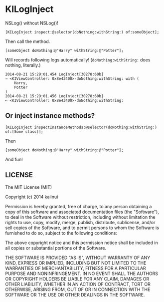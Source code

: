 KILogInject
===========

NSLog() without NSLog()!

```objc
[KILogInject inspect:@selector(doNothing:withString:) of:someObject];
```

Then call the method.

```objc
[someObject doNothing:@"Harry" withString:@"Potter"];
```

Will records following logs automatically! (`doNothing:withString:` does nothing, literally.)

```
2014-08-21 15:29:01.454 LogInject[30278:60b] 
⇢ <KIViewController: 0x8e43400>-doNothing:withString: with (
    Harry,
    Potter
)
2014-08-21 15:29:01.456 LogInject[30278:60b] 
⇠ <KIViewController: 0x8e43400>-doNothing:withString:
```

Or inject instance methods?
---

```objc
[KILogInject inspectInstanceMethods:@selector(doNothing:withString:) of:[Some class]];
```

Then

```objc
[someObject doNothing:@"Harry" withString:@"Potter"];
```

And fun!

LICENSE
---

The MIT License (MIT)

Copyright (c) 2014 kaiinui

Permission is hereby granted, free of charge, to any person obtaining a copy
of this software and associated documentation files (the "Software"), to deal
in the Software without restriction, including without limitation the rights
to use, copy, modify, merge, publish, distribute, sublicense, and/or sell
copies of the Software, and to permit persons to whom the Software is
furnished to do so, subject to the following conditions:

The above copyright notice and this permission notice shall be included in all
copies or substantial portions of the Software.

THE SOFTWARE IS PROVIDED "AS IS", WITHOUT WARRANTY OF ANY KIND, EXPRESS OR
IMPLIED, INCLUDING BUT NOT LIMITED TO THE WARRANTIES OF MERCHANTABILITY,
FITNESS FOR A PARTICULAR PURPOSE AND NONINFRINGEMENT. IN NO EVENT SHALL THE
AUTHORS OR COPYRIGHT HOLDERS BE LIABLE FOR ANY CLAIM, DAMAGES OR OTHER
LIABILITY, WHETHER IN AN ACTION OF CONTRACT, TORT OR OTHERWISE, ARISING FROM,
OUT OF OR IN CONNECTION WITH THE SOFTWARE OR THE USE OR OTHER DEALINGS IN THE
SOFTWARE.
